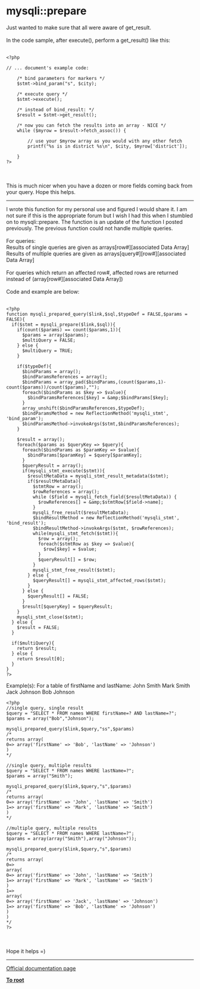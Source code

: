 # mysqli::prepare



Just wanted to make sure that all were aware of get_result.<br><br>In the code sample, after execute(), perform a get_result() like this:<br><br>

```
<?php

// ... document's example code:

    /* bind parameters for markers */
    $stmt->bind_param("s", $city);

    /* execute query */
    $stmt->execute();

    /* instead of bind_result: */
    $result = $stmt->get_result();

    /* now you can fetch the results into an array - NICE */
    while ($myrow = $result->fetch_assoc()) {

        // use your $myrow array as you would with any other fetch
        printf("%s is in district %s\n", $city, $myrow['district']);

    }
?>
```
<br><br>This is much nicer when you have a dozen or more fields coming back from your query.  Hope this helps.  

---

I wrote this function for my personal use and figured I would share it.  I am not sure if this is the appropriate forum but I wish I had this when I stumbled on to mysqli::prepare.  The function is an update of the function I posted previously.  The previous function could not handle multiple queries.<br><br>For queries:<br>Results of single queries are given as arrays[row#][associated Data Array]<br>Results of multiple queries are given as arrays[query#][row#][associated Data Array]<br><br>For queries which return an affected row#, affected rows are returned instead of (array[row#][associated Data Array])<br><br>Code and example are below:<br><br>

```
<?php
function mysqli_prepared_query($link,$sql,$typeDef = FALSE,$params = FALSE){
  if($stmt = mysqli_prepare($link,$sql)){
    if(count($params) == count($params,1)){
      $params = array($params);
      $multiQuery = FALSE;
    } else {
      $multiQuery = TRUE;
    }  
    
    if($typeDef){
      $bindParams = array();    
      $bindParamsReferences = array();
      $bindParams = array_pad($bindParams,(count($params,1)-count($params))/count($params),"");         
      foreach($bindParams as $key => $value){
        $bindParamsReferences[$key] = &amp;$bindParams[$key];  
      }
      array_unshift($bindParamsReferences,$typeDef);
      $bindParamsMethod = new ReflectionMethod('mysqli_stmt', 'bind_param');
      $bindParamsMethod->invokeArgs($stmt,$bindParamsReferences);
    }
    
    $result = array();
    foreach($params as $queryKey => $query){
      foreach($bindParams as $paramKey => $value){
        $bindParams[$paramKey] = $query[$paramKey];
      }
      $queryResult = array();
      if(mysqli_stmt_execute($stmt)){
        $resultMetaData = mysqli_stmt_result_metadata($stmt);
        if($resultMetaData){                                                                               
          $stmtRow = array();   
          $rowReferences = array(); 
          while ($field = mysqli_fetch_field($resultMetaData)) { 
            $rowReferences[] = &amp;$stmtRow[$field->name]; 
          }                                
          mysqli_free_result($resultMetaData);
          $bindResultMethod = new ReflectionMethod('mysqli_stmt', 'bind_result'); 
          $bindResultMethod->invokeArgs($stmt, $rowReferences);
          while(mysqli_stmt_fetch($stmt)){
            $row = array();
            foreach($stmtRow as $key => $value){
              $row[$key] = $value;           
            }
            $queryResult[] = $row;
          }
          mysqli_stmt_free_result($stmt);
        } else {
          $queryResult[] = mysqli_stmt_affected_rows($stmt);
        }
      } else {
        $queryResult[] = FALSE;
      } 
      $result[$queryKey] = $queryResult;
    }
    mysqli_stmt_close($stmt);   
  } else {
    $result = FALSE;
  }
  
  if($multiQuery){
    return $result;
  } else {
    return $result[0];
  }
}
?>
```


Example(s):
For a table of firstName and lastName:
John Smith
Mark Smith
Jack Johnson
Bob Johnson



```
<?php
//single query, single result
$query = "SELECT * FROM names WHERE firstName=? AND lastName=?";
$params = array("Bob","Johnson");

mysqli_prepared_query($link,$query,"ss",$params)
/*
returns array(
0=> array('firstName' => 'Bob', 'lastName' => 'Johnson')
)
*/

//single query, multiple results
$query = "SELECT * FROM names WHERE lastName=?";
$params = array("Smith");

mysqli_prepared_query($link,$query,"s",$params)
/*
returns array(
0=> array('firstName' => 'John', 'lastName' => 'Smith')
1=> array('firstName' => 'Mark', 'lastName' => 'Smith')
)
*/

//multiple query, multiple results
$query = "SELECT * FROM names WHERE lastName=?";
$params = array(array("Smith"),array("Johnson"));

mysqli_prepared_query($link,$query,"s",$params)
/*
returns array(
0=>
array(
0=> array('firstName' => 'John', 'lastName' => 'Smith')
1=> array('firstName' => 'Mark', 'lastName' => 'Smith')
)
1=>
array(
0=> array('firstName' => 'Jack', 'lastName' => 'Johnson')
1=> array('firstName' => 'Bob', 'lastName' => 'Johnson')
)
)
*/
?>
```
<br><br>Hope it helps =)  

---

[Official documentation page](https://www.php.net/manual/en/mysqli.prepare.php)

**[To root](/README.md)**